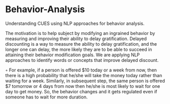 # Behavior-Analysis
Understanding CUES using NLP approaches for behavior analysis.

The motivation is to help subject by modifying an ingrained behavior by measuring and improving their ability to delay gratification. Delayed discounting  is a way to measure the ability to delay gratification, and the longer one can delay, the more likely they are to be able to succeed in attaining their behavior modification goals. We are applying NLP approaches to identify words or concepts that improve delayed discount.

◦  For example, if a person is offered $10 today or a week from now, then there is a high probability that he/she will take the money today rather than waiting for a week. Similarly, in subsequent step, the same person is offered $7 tomorrow or 4 days from now then he/she is most likely to wait for one day to get money. So, the behavior changes and it gets regulated even if someone has to wait for more duration. 

